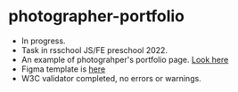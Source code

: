 # photographer-portfolio

- In progress.
- Task in rsschool JS/FE preschool 2022.
- An example of photograhper's portfolio page. [Look here](https://kosh3n.github.io/photographer-portfolio/)
- Figma template is [here](https://www.figma.com/file/dFlfApgbK2UBFLVmSte5KR/Portfolio-(Copy) )
- W3C validator completed, no errors or warnings.
